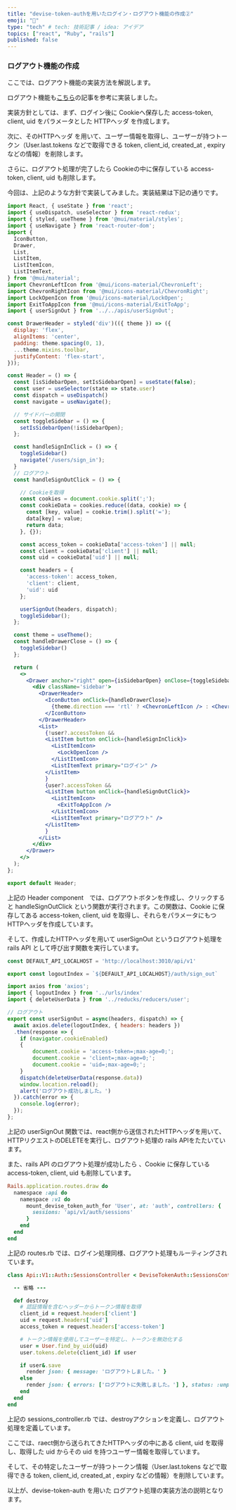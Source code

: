 ```yaml
---
title: "devise-token-authを用いたログイン・ログアウト機能の作成②"
emoji: "👏"
type: "tech" # tech: 技術記事 / idea: アイデア
topics: ["react", "Ruby", "rails"]
published: false
---
```


### **ログアウト機能の作成**

ここでは、ログアウト機能の実装方法を解説します。

ログアウト機能も[こちら](https://qiita.com/tomokazu0112/items/5fdd6a51a84c520c45b5#%E3%82%B5%E3%82%A4%E3%83%B3%E3%82%A2%E3%82%A6%E3%83%88)の記事を参考に実装しました。

実装方針としては、まず、ログイン後に Cookieへ保存した access-token, client, uid をパラメータとした HTTPヘッダ を作成します。

次に、そのHTTPヘッダ を用いて、ユーザー情報を取得し、ユーザーが持つトークン（User.last.tokens などで取得できる token, client_id, created_at , expiry などの情報）を削除します。

さらに、ログアウト処理が完了したら Cookieの中に保存している access-token, client, uid も削除します。

今回は、上記のような方針で実装してみました。実装結果は下記の通りです。



```jsx:frontend/src/components/modules/Header.jsx
import React, { useState } from 'react';
import { useDispatch, useSelector } from 'react-redux';
import { styled, useTheme } from '@mui/material/styles';
import { useNavigate } from 'react-router-dom';
import {
  IconButton,
  Drawer,
  List,
  ListItem,
  ListItemIcon,
  ListItemText,
} from '@mui/material';
import ChevronLeftIcon from '@mui/icons-material/ChevronLeft';
import ChevronRightIcon from '@mui/icons-material/ChevronRight';
import LockOpenIcon from '@mui/icons-material/LockOpen';
import ExitToAppIcon from '@mui/icons-material/ExitToApp';
import { userSignOut } from '../../apis/userSignOut';

const DrawerHeader = styled('div')(({ theme }) => ({
  display: 'flex',
  alignItems: 'center',
  padding: theme.spacing(0, 1),
  ...theme.mixins.toolbar,
  justifyContent: 'flex-start',
}));

const Header = () => {
  const [isSidebarOpen, setIsSidebarOpen] = useState(false);
  const user = useSelector(state => state.user)
  const dispatch = useDispatch()
  const navigate = useNavigate();

  // サイドバーの開閉
  const toggleSidebar = () => {
    setIsSidebarOpen(!isSidebarOpen);
  };

  const handleSignInClick = () => {
    toggleSidebar()
    navigate('/users/sign_in');
  }
  // ログアウト
  const handleSignOutClick = () => {

    // Cookieを取得
    const cookies = document.cookie.split(';');
    const cookieData = cookies.reduce((data, cookie) => {
      const [key, value] = cookie.trim().split('=');
      data[key] = value;
      return data;
    }, {});

    const access_token = cookieData['access-token'] || null;
    const client = cookieData['client'] || null;
    const uid = cookieData['uid'] || null;

    const headers = {
      'access-token': access_token,
      'client': client,
      'uid': uid
    };

    userSignOut(headers, dispatch);
    toggleSidebar();
  };

  const theme = useTheme();
  const handleDrawerClose = () => {
    toggleSidebar()
  };

  return (
    <>
      <Drawer anchor="right" open={isSidebarOpen} onClose={toggleSidebar}>
        <div className='sidebar'>
          <DrawerHeader>
            <IconButton onClick={handleDrawerClose}>
              {theme.direction === 'rtl' ? <ChevronLeftIcon /> : <ChevronRightIcon />}
            </IconButton>
          </DrawerHeader>
          <List>
            {!user?.accessToken &&
            <ListItem button onClick={handleSignInClick}>
              <ListItemIcon>
                <LockOpenIcon />
              </ListItemIcon>
              <ListItemText primary="ログイン" />
            </ListItem>
            }
            {user?.accessToken &&
            <ListItem button onClick={handleSignOutClick}>
              <ListItemIcon>
                <ExitToAppIcon />
              </ListItemIcon>
              <ListItemText primary="ログアウト" />
            </ListItem>
            }
          </List>
        </div>
      </Drawer>
    </>
  );
};

export default Header;
```

上記の Header component　では、ログアウトボタンを作成し、クリックすると handleSignOutClick という関数が実行されます。この関数は、Cookie に保存してある access-token, client, uid を取得し、それらをパラメータにもつHTTPヘッダを作成しています。

そして、作成したHTTPヘッダを用いて userSignOut というログアウト処理をrails API として呼び出す関数を実行しています。



```jsx:frontend/src/urls/index.js
const DEFAULT_API_LOCALHOST = 'http://localhost:3010/api/v1'

export const logoutIndex = `${DEFAULT_API_LOCALHOST}/auth/sign_out`
```



```jsx:frontend/src/apis/userSignOut.js
import axios from 'axios';
import { logoutIndex } from '../urls/index'
import { deleteUserData } from '../reducks/reducers/user';

// ログアウト
export const userSignOut = async(headers, dispatch) => {
  await axios.delete(logoutIndex, { headers: headers })
  .then(response => {
    if (navigator.cookieEnabled)
    {
        document.cookie = 'access-token=;max-age=0;';
        document.cookie = 'client=;max-age=0;';
        document.cookie = 'uid=;max-age=0;';
    }
    dispatch(deleteUserData(response.data))
    window.location.reload();
    alert('ログアウト成功しました。')
  }).catch(error => {
    console.log(error);
  });
};
```

上記の userSignOut 関数では、react側から送信されたHTTPヘッダを用いて、HTTPリクエストのDELETEを実行し、ログアウト処理の rails APIをたたいています。

また、rails API のログアウト処理が成功したら 、Cookie に保存している access-token, client, uid  も削除しています。



```ruby:config/routes.rb
Rails.application.routes.draw do
  namespace :api do
    namespace :v1 do
      mount_devise_token_auth_for 'User', at: 'auth', controllers: {
        sessions: 'api/v1/auth/sessions'
      }
    end
  end
end
```

上記の routes.rb では、ログイン処理同様、ログアウト処理もルーティングされています。



```ruby:app/controllers/api/v1/auth/sessions_controller.rb
class Api::V1::Auth::SessionsController < DeviseTokenAuth::SessionsController

  -- 省略 ---

  def destroy
    # 認証情報を含むヘッダーからトークン情報を取得
    client_id = request.headers['client']
    uid = request.headers['uid']
    access_token = request.headers['access-token']

    # トークン情報を使用してユーザーを特定し、トークンを無効化する
    user = User.find_by_uid(uid)
    user.tokens.delete(client_id) if user

    if user&.save
      render json: { message: 'ログアウトしました。' }
    else
      render json: { errors: ['ログアウトに失敗しました。'] }, status: :unprocessable_entity
    end
  end
end
```

上記の sessions_controller.rb では、destroyアクションを定義し、ログアウト処理を定義しています。

ここでは、raect側から送られてきたHTTPヘッダの中にある client, uid を取得し、取得した uid からその uid を持つユーザー情報を取得しています。

そして、その特定したユーザーが持つトークン情報（User.last.tokens などで取得できる token, client_id, created_at , expiry などの情報）を削除しています。

以上が、devise-token-auth を用いた ログアウト処理の実装方法の説明となります。
